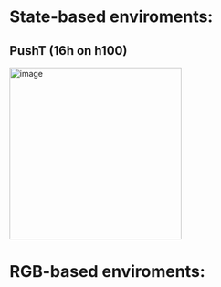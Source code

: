 # State-based enviroments:

## PushT (16h on h100)

<img width="301" alt="image" src="https://github.com/user-attachments/assets/7776c5c8-570d-462c-828b-61230d7bca8c" />


## 


# RGB-based enviroments:
